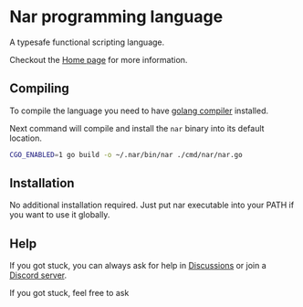 # Nar programming language

A typesafe functional scripting language.

Checkout the [Home page](https://nar-lang.com/) for more information.

## Compiling

To compile the language you need to have [golang compiler](https://go.dev) installed.

Next command will compile and install the `nar` binary into its default location.
```bash
CGO_ENABLED=1 go build -o ~/.nar/bin/nar ./cmd/nar/nar.go
```

## Installation

No additional installation required. Just put nar executable into your PATH if you want to use it globally.

## Help

If you got stuck, you can always ask for help in [Discussions](https://github.com/nar-lang/nar/discussions) or join a [Discord server](https://discord.gg/sGNJVtNwpU).

If you got stuck, feel free to ask
